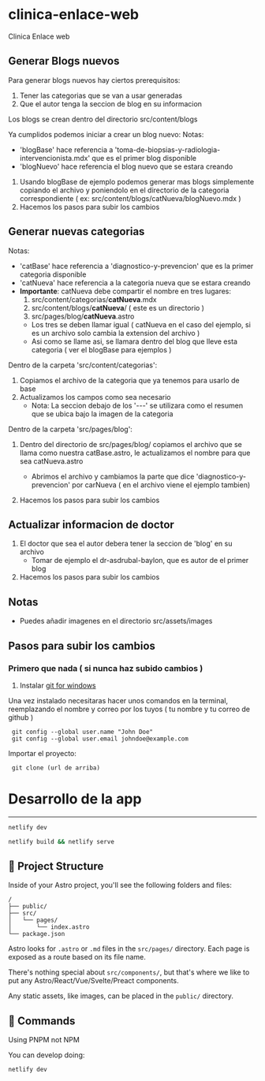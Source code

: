 # clinica-enlace-web
Clinica Enlace web

## Generar Blogs nuevos
Para generar blogs nuevos hay ciertos prerequisitos:
1. Tener las categorias que se van a usar generadas
1. Que el autor tenga la seccion de blog en su informacion

Los blogs se crean dentro del directorio src/content/blogs

Ya cumplidos podemos iniciar a crear un blog nuevo:
Notas:
 - 'blogBase' hace referencia a 'toma-de-biopsias-y-radiologia-intervencionista.mdx' que es el primer blog disponible
 - 'blogNuevo' hace referencia el blog nuevo que se estara creando
1. Usando blogBase de ejemplo podemos generar mas blogs simplemente copiando el archivo y poniendolo en el directorio de la categoria correspondiente ( ex: src/content/blogs/catNueva/blogNuevo.mdx )
1. Hacemos los pasos para subir los cambios

## Generar nuevas categorias
Notas:
 - 'catBase' hace referencia a 'diagnostico-y-prevencion' que es la primer categoria disponible
 - 'catNueva' hace referencia a la categoria nueva que se estara creando
 - **Importante**: catNueva debe compartir el nombre en tres lugares:
    1. src/content/categorias/**catNueva**.mdx
    1. src/content/blogs/**catNueva**/ ( este es un directorio )
    1. src/pages/blog/**catNueva**.astro
    - Los tres se deben llamar igual ( catNueva en el caso del ejemplo, si es un archivo solo cambia la extension del archivo )
    - Asi como se llame asi, se llamara dentro del blog que lleve esta categoria ( ver el blogBase para ejemplos )

Dentro de la carpeta 'src/content/categorias':
1. Copiamos el archivo de la categoria que ya tenemos para usarlo de base
1. Actualizamos los campos como sea necesario
    - Nota: La seccion debajo de los '---' se utilizara como el resumen que se ubica bajo la imagen de la categoria

Dentro de la carpeta 'src/pages/blog':
1. Dentro del directorio de src/pages/blog/ copiamos el archivo que se llama como nuestra catBase.astro, le actualizamos el nombre para que sea catNueva.astro
    - Abrimos el archivo y cambiamos la parte que dice 'diagnostico-y-prevencion' por carNueva ( en el archivo viene el ejemplo tambien)

1. Hacemos los pasos para subir los cambios

## Actualizar informacion de doctor
1. El doctor que sea el autor debera tener la seccion de 'blog' en su archivo
    - Tomar de ejemplo el dr-asdrubal-baylon, que es autor de el primer blog
1. Hacemos los pasos para subir los cambios


## Notas

- Puedes añadir imagenes en el directorio src/assets/images

## Pasos para subir los cambios

### Primero que nada ( si nunca haz subido cambios )
1. Instalar [git for windows](https://git-scm.com/book/en/v2/Getting-Started-Installing-Git)
  <!-- - Este ya incluye [git-credential-manager](https://git-scm.com/book/en/v2/Getting-Started-Installing-Git) -->
Una vez instalado necesitaras hacer unos comandos en la terminal, reemplazando el nombre y correo por los tuyos ( tu nombre y tu correo de github )
```
 git config --global user.name "John Doe"
 git config --global user.email johndoe@example.com
```

Importar el proyecto:
```
 git clone (url de arriba)
```

# Desarrollo de la app
---
<!--
# Astro Starter Kit: Minimal
-->
```sh
netlify dev
```

```sh
netlify build && netlify serve
```

<!-- Per astro docs: both of these run astro sync in the backgroudn -->
<!--
[![Open in StackBlitz](https://developer.stackblitz.com/img/open_in_stackblitz.svg)](https://stackblitz.com/github/withastro/astro/tree/latest/examples/minimal)
[![Open with CodeSandbox](https://assets.codesandbox.io/github/button-edit-lime.svg)](https://codesandbox.io/p/sandbox/github/withastro/astro/tree/latest/examples/minimal)
[![Open in GitHub Codespaces](https://github.com/codespaces/badge.svg)](https://codespaces.new/withastro/astro?devcontainer_path=.devcontainer/minimal/devcontainer.json) -->

<!-- > 🧑‍🚀 **Seasoned astronaut?** Delete this file. Have fun! -->

## 🚀 Project Structure

Inside of your Astro project, you'll see the following folders and files:

```text
/
├── public/
├── src/
│   └── pages/
│       └── index.astro
└── package.json
```

Astro looks for `.astro` or `.md` files in the `src/pages/` directory. Each page is exposed as a route based on its file name.

There's nothing special about `src/components/`, but that's where we like to put any Astro/React/Vue/Svelte/Preact components.

Any static assets, like images, can be placed in the `public/` directory.

## 🧞 Commands

Using PNPM not NPM

You can develop doing:

```
netlify dev
```
<!-- All commands are run from the root of the project, from a terminal:

| Command                   | Action                                           |
| :------------------------ | :----------------------------------------------- |
| `npm install`             | Installs dependencies                            |
| `npm run dev`             | Starts local dev server at `localhost:4321`      |
| `npm run build`           | Build your production site to `./dist/`          |
| `npm run preview`         | Preview your build locally, before deploying     |
| `npm run astro ...`       | Run CLI commands like `astro add`, `astro check` |
| `npm run astro -- --help` | Get help using the Astro CLI                     | -->
<!--
## 👀 Want to learn more?

Feel free to check [our documentation](https://docs.astro.build) or jump into our [Discord server](https://astro.build/chat). -->
